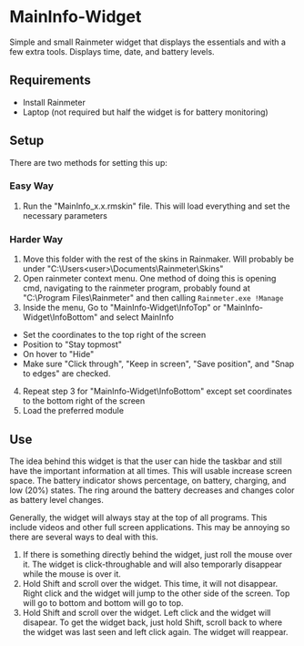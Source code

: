 # MainInfo-Widget
Simple and small Rainmeter widget that displays the essentials and with a few extra tools. Displays time, date, and battery levels.

## Requirements
- Install Rainmeter
- Laptop (not required but half the widget is for battery monitoring)

## Setup
There are two methods for setting this up:

### Easy Way
1. Run the "MainInfo_x.x.rmskin" file. This will load everything and set the necessary parameters

### Harder Way
1. Move this folder with the rest of the skins in Rainmaker. Will probably be under "C:\Users\<user>\Documents\Rainmeter\Skins"
2. Open rainmeter context menu. One method of doing this is opening cmd, navigating to the rainmeter program, probably found at "C:\Program Files\Rainmeter" and then calling `Rainmeter.exe !Manage`
3. Inside the menu, Go to "MainInfo-Widget\InfoTop" or "MainInfo-Widget\InfoBottom" and select MainInfo
  - Set the coordinates to the top right of the screen
  - Position to "Stay topmost"
  - On hover to "Hide"
  - Make sure "Click through", "Keep in screen", "Save position", and "Snap to edges" are checked.
4. Repeat step 3 for "MainInfo-Widget\InfoBottom" except set coordinates to the bottom right of the screen
5. Load the preferred module

## Use
The idea behind this widget is that the user can hide the taskbar and still have the important information at all times. This will usable increase screen space. The battery indicator shows percentage, on battery, charging, and low (20%) states. The ring around the battery decreases and changes color as battery level changes.

Generally, the widget will always stay at the top of all programs. This include videos and other full screen applications. This may be annoying so there are several ways to deal with this.

1. If there is something directly behind the widget, just roll the mouse over it. The widget is click-throughable and will also temporarly disappear while the mouse is over it.
2. Hold Shift and scroll over the widget. This time, it will not disappear. Right click and the widget will jump to the other side of the screen. Top will go to bottom and bottom will go to top.
3. Hold Shift and scroll over the widget. Left click and the widget will disapear. To get the widget back, just hold Shift, scroll back to where the widget was last seen and left click again. The widget will reappear.